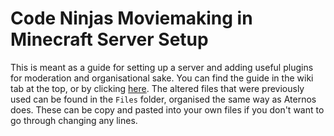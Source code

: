 # Code Ninjas Moviemaking in Minecraft Server Setup
This is meant as a guide for setting up a server and adding useful plugins for moderation and organisational sake. 
You can find the guide in the wiki tab at the top, or by clicking [here]().
The altered files that were previously used can be found in the `Files` folder, organised the same way as Aternos does. These can be copy and pasted into your own files if you don't want to go through changing any lines.
